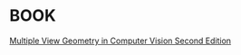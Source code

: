 # BOOK

[Multiple View Geometry in Computer Vision
Second Edition](https://www.robots.ox.ac.uk/~vgg/hzbook/index.html)
